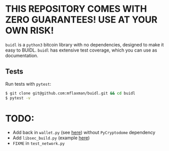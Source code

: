# THIS REPOSITORY COMES WITH ZERO GUARANTEES! USE AT YOUR OWN RISK!

`buidl` is a `python3` bitcoin library with no dependencies, designed to make it easy to BUIDL.
`buidl` has extensive test coverage, which you can use as documentation.


## Tests

Run tests with `pytest`:
```bash
$ git clone git@github.com:mflaxman/buidl.git && cd buidl
$ pytest -v
```

# TODO:
* Add back in `wallet.py` (see [here](https://github.com/jimmysong/pw-exercises/blob/master/session6/wallet.py)) without `PyCryptodome` dependency
* Add `libsec_build.py` (example [here](https://github.com/jimmysong/lepton/))
* `FIXME` in `test_network.py`
